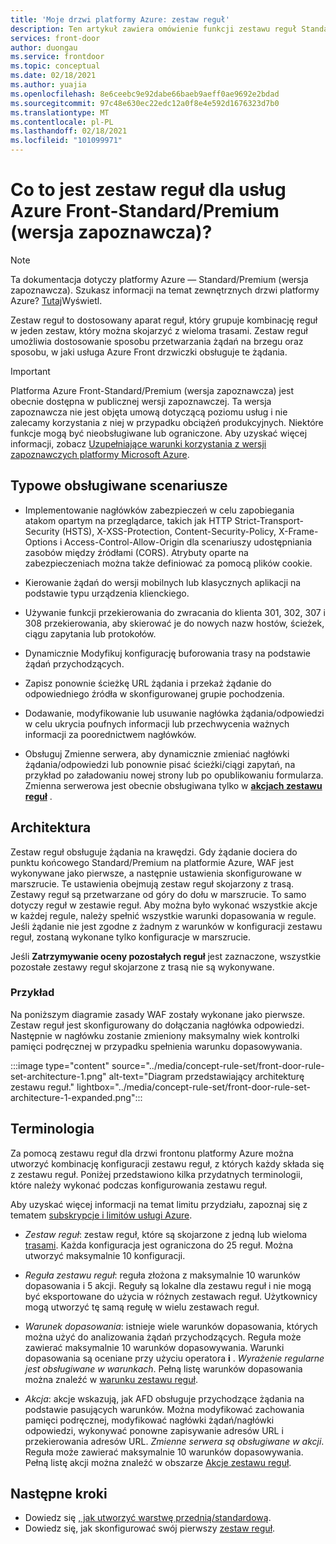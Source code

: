 ```yaml
---
title: 'Moje drzwi platformy Azure: zestaw reguł'
description: Ten artykuł zawiera omówienie funkcji zestawu reguł Standard/Premium systemu Azure.
services: front-door
author: duongau
ms.service: frontdoor
ms.topic: conceptual
ms.date: 02/18/2021
ms.author: yuajia
ms.openlocfilehash: 8e6ceebc9e92dabe66baeb9aeff0ae9692e2bdad
ms.sourcegitcommit: 97c48e630ec22edc12a0f8e4e592d1676323d7b0
ms.translationtype: MT
ms.contentlocale: pl-PL
ms.lasthandoff: 02/18/2021
ms.locfileid: "101099971"
---
```

# <a name="what-is-a-rule-set-for-azure-front-door-standardpremium-preview"></a>Co to jest zestaw reguł dla usług Azure Front-Standard/Premium (wersja zapoznawcza)?

> [!Note]
> Ta dokumentacja dotyczy platformy Azure — Standard/Premium (wersja zapoznawcza). Szukasz informacji na temat zewnętrznych drzwi platformy Azure? [Tutaj](../front-door-overview.md)Wyświetl.

Zestaw reguł to dostosowany aparat reguł, który grupuje kombinację reguł w jeden zestaw, który można skojarzyć z wieloma trasami. Zestaw reguł umożliwia dostosowanie sposobu przetwarzania żądań na brzegu oraz sposobu, w jaki usługa Azure Front drzwiczki obsługuje te żądania.

> [!IMPORTANT]
> Platforma Azure Front-Standard/Premium (wersja zapoznawcza) jest obecnie dostępna w publicznej wersji zapoznawczej.
> Ta wersja zapoznawcza nie jest objęta umową dotyczącą poziomu usług i nie zalecamy korzystania z niej w przypadku obciążeń produkcyjnych. Niektóre funkcje mogą być nieobsługiwane lub ograniczone.
> Aby uzyskać więcej informacji, zobacz [Uzupełniające warunki korzystania z wersji zapoznawczych platformy Microsoft Azure](https://azure.microsoft.com/support/legal/preview-supplemental-terms/).

## <a name="common-supported-scenarios"></a>Typowe obsługiwane scenariusze

* Implementowanie nagłówków zabezpieczeń w celu zapobiegania atakom opartym na przeglądarce, takich jak HTTP Strict-Transport-Security (HSTS), X-XSS-Protection, Content-Security-Policy, X-Frame-Options i Access-Control-Allow-Origin dla scenariuszy udostępniania zasobów między źródłami (CORS). Atrybuty oparte na zabezpieczeniach można także definiować za pomocą plików cookie.

* Kierowanie żądań do wersji mobilnych lub klasycznych aplikacji na podstawie typu urządzenia klienckiego.

* Używanie funkcji przekierowania do zwracania do klienta 301, 302, 307 i 308 przekierowania, aby skierować je do nowych nazw hostów, ścieżek, ciągu zapytania lub protokołów.

* Dynamicznie Modyfikuj konfigurację buforowania trasy na podstawie żądań przychodzących.

* Zapisz ponownie ścieżkę URL żądania i przekaż żądanie do odpowiedniego źródła w skonfigurowanej grupie pochodzenia.

* Dodawanie, modyfikowanie lub usuwanie nagłówka żądania/odpowiedzi w celu ukrycia poufnych informacji lub przechwycenia ważnych informacji za poorednictwem nagłówków.

* Obsługuj Zmienne serwera, aby dynamicznie zmieniać nagłówki żądania/odpowiedzi lub ponownie pisać ścieżki/ciągi zapytań, na przykład po załadowaniu nowej strony lub po opublikowaniu formularza. Zmienna serwerowa jest obecnie obsługiwana tylko w **[akcjach zestawu reguł](concept-rule-set-actions.md)** .

## <a name="architecture"></a>Architektura

Zestaw reguł obsługuje żądania na krawędzi. Gdy żądanie dociera do punktu końcowego Standard/Premium na platformie Azure, WAF jest wykonywane jako pierwsze, a następnie ustawienia skonfigurowane w marszrucie. Te ustawienia obejmują zestaw reguł skojarzony z trasą. Zestawy reguł są przetwarzane od góry do dołu w marszrucie. To samo dotyczy reguł w zestawie reguł. Aby można było wykonać wszystkie akcje w każdej regule, należy spełnić wszystkie warunki dopasowania w regule. Jeśli żądanie nie jest zgodne z żadnym z warunków w konfiguracji zestawu reguł, zostaną wykonane tylko konfiguracje w marszrucie.

Jeśli **Zatrzymywanie oceny pozostałych reguł** jest zaznaczone, wszystkie pozostałe zestawy reguł skojarzone z trasą nie są wykonywane.  

### <a name="example"></a>Przykład

Na poniższym diagramie zasady WAF zostały wykonane jako pierwsze. Zestaw reguł jest skonfigurowany do dołączania nagłówka odpowiedzi. Następnie w nagłówku zostanie zmieniony maksymalny wiek kontrolki pamięci podręcznej w przypadku spełnienia warunku dopasowywania.

:::image type="content" source="../media/concept-rule-set/front-door-rule-set-architecture-1.png" alt-text="Diagram przedstawiający architekturę zestawu reguł." lightbox="../media/concept-rule-set/front-door-rule-set-architecture-1-expanded.png":::

## <a name="terminology"></a>Terminologia

Za pomocą zestawu reguł dla drzwi frontonu platformy Azure można utworzyć kombinację konfiguracji zestawu reguł, z których każdy składa się z zestawu reguł. Poniżej przedstawiono kilka przydatnych terminologii, które należy wykonać podczas konfigurowania zestawu reguł.

Aby uzyskać więcej informacji na temat limitu przydziału, zapoznaj się z tematem [subskrypcje i limitów usługi Azure](../../azure-resource-manager/management/azure-subscription-service-limits.md).

* *Zestaw reguł*: zestaw reguł, które są skojarzone z jedną lub wieloma [trasami](concept-route.md). Każda konfiguracja jest ograniczona do 25 reguł. Można utworzyć maksymalnie 10 konfiguracji.

* *Reguła zestawu reguł*: reguła złożona z maksymalnie 10 warunków dopasowania i 5 akcji. Reguły są lokalne dla zestawu reguł i nie mogą być eksportowane do użycia w różnych zestawach reguł. Użytkownicy mogą utworzyć tę samą regułę w wielu zestawach reguł.

* *Warunek dopasowania*: istnieje wiele warunków dopasowania, których można użyć do analizowania żądań przychodzących. Reguła może zawierać maksymalnie 10 warunków dopasowywania. Warunki dopasowania są oceniane przy użyciu operatora **i** . *Wyrażenie regularne jest obsługiwane w warunkach*. Pełną listę warunków dopasowania można znaleźć w [warunku zestawu reguł](concept-rule-set-match-conditions.md).

* *Akcja*: akcje wskazują, jak AFD obsługuje przychodzące żądania na podstawie pasujących warunków. Można modyfikować zachowania pamięci podręcznej, modyfikować nagłówki żądań/nagłówki odpowiedzi, wykonywać ponowne zapisywanie adresów URL i przekierowania adresów URL. *Zmienne serwera są obsługiwane w akcji*. Reguła może zawierać maksymalnie 10 warunków dopasowywania. Pełną listę akcji można znaleźć w obszarze [Akcje zestawu reguł](concept-rule-set-actions.md).

## <a name="next-steps"></a>Następne kroki

* Dowiedz się [, jak utworzyć warstwę przednią/standardową](create-front-door-portal.md).
* Dowiedz się, jak skonfigurować swój pierwszy [zestaw reguł](how-to-configure-rule-set.md).
 

